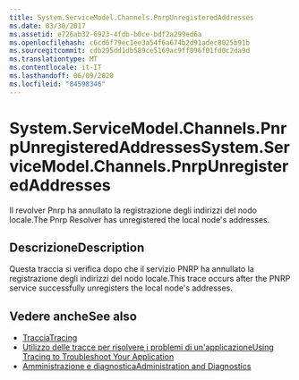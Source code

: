 ```yaml
---
title: System.ServiceModel.Channels.PnrpUnregisteredAddresses
ms.date: 03/30/2017
ms.assetid: e726ab32-6923-4fdb-b0ce-bdf2a299ed6a
ms.openlocfilehash: c6cd6f79ec1ee3a54f6a674b2d91adec8025b91b
ms.sourcegitcommit: cdb295dd1db589ce5169ac9ff096f01fd0c2da9d
ms.translationtype: MT
ms.contentlocale: it-IT
ms.lasthandoff: 06/09/2020
ms.locfileid: "84598346"
---
```

# <a name="systemservicemodelchannelspnrpunregisteredaddresses"></a><span data-ttu-id="45dbe-102">System.ServiceModel.Channels.PnrpUnregisteredAddresses</span><span class="sxs-lookup"><span data-stu-id="45dbe-102">System.ServiceModel.Channels.PnrpUnregisteredAddresses</span></span>
<span data-ttu-id="45dbe-103">Il revolver Pnrp ha annullato la registrazione degli indirizzi del nodo locale.</span><span class="sxs-lookup"><span data-stu-id="45dbe-103">The Pnrp Resolver has unregistered the local node's addresses.</span></span>  
  
## <a name="description"></a><span data-ttu-id="45dbe-104">Descrizione</span><span class="sxs-lookup"><span data-stu-id="45dbe-104">Description</span></span>  
 <span data-ttu-id="45dbe-105">Questa traccia si verifica dopo che il servizio PNRP ha annullato la registrazione degli indirizzi del nodo locale.</span><span class="sxs-lookup"><span data-stu-id="45dbe-105">This trace occurs after the PNRP service successfully unregisters the local node's addresses.</span></span>  
  
## <a name="see-also"></a><span data-ttu-id="45dbe-106">Vedere anche</span><span class="sxs-lookup"><span data-stu-id="45dbe-106">See also</span></span>

- [<span data-ttu-id="45dbe-107">Traccia</span><span class="sxs-lookup"><span data-stu-id="45dbe-107">Tracing</span></span>](index.md)
- [<span data-ttu-id="45dbe-108">Utilizzo delle tracce per risolvere i problemi di un'applicazione</span><span class="sxs-lookup"><span data-stu-id="45dbe-108">Using Tracing to Troubleshoot Your Application</span></span>](using-tracing-to-troubleshoot-your-application.md)
- [<span data-ttu-id="45dbe-109">Amministrazione e diagnostica</span><span class="sxs-lookup"><span data-stu-id="45dbe-109">Administration and Diagnostics</span></span>](../index.md)
